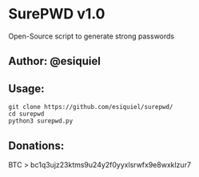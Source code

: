 # SurePWD v1.0
Open-Source script to generate strong passwords

## Author: @esiquiel

## Usage:

```
git clone https://github.com/esiquiel/surepwd/
cd surepwd
python3 surepwd.py
```
## Donations:
BTC > bc1q3ujz23ktms9u24y2f0yyxlsrwfx9e8wxklzur7

